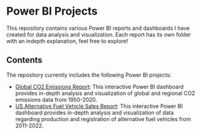 # Power BI Projects
This repository contains various Power BI reports and dashboards I have created for data analysis and visualization. Each report has its own folder with an indepth explanation, feel free to explore!

## Contents
The repository currently includes the following Power BI projects:

- [Global CO2 Emissions Report](/co2-emissions-report): This interactive Power BI dashboard provides in-depth analysis and visualization of global and regional CO2 emissions data from 1950-2020.
- [US Alternative Fuel Vehicle Sales Report](/us-afv-sales-report): This interactive Power BI dashboard provides in-depth analysis and visualization of data regarding production and registration of alternative fuel vehicles from 2011-2022.
